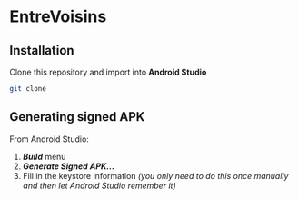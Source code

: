 # EntreVoisins

## Installation
Clone this repository and import into **Android Studio**
```bash
git clone 
```

## Generating signed APK
From Android Studio:
1. ***Build*** menu
2. ***Generate Signed APK...***
3. Fill in the keystore information *(you only need to do this once manually and then let Android Studio remember it)*


